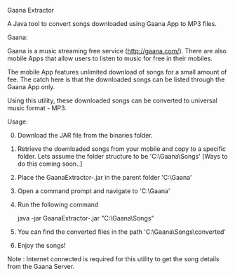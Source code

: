 Gaana Extractor

A Java tool to convert songs downloaded using Gaana App to MP3 files.

Gaana:

Gaana is a music streaming free service (http://gaana.com/). There are also mobile Apps that allow users to listen to music for free in their mobiles. 

The mobile App features unlimited download of songs for a small amount of fee. The catch here is that the downloaded songs can be listed through the Gaana App only. 

Using this utility, these downloaded songs can be converted to universal music format - MP3.

Usage:

0. Download the JAR file from the binaries folder.
1. Retrieve the downloaded songs from your mobile and copy to a specific folder. Lets assume the folder structure to be 'C:\Gaana\Songs\' [Ways to do this coming soon..]
2. Place the GaanaExtractor-<version>.jar in the parent folder 'C:\Gaana\'
3. Open a command prompt and navigate to 'C:\Gaana\'
4. Run the following command
    
    java -jar GaanaExtractor-<version>.jar "C:\Gaana\Songs\"
    
5. You can find the converted files in the path 'C:\Gaana\Songs\converted'
6. Enjoy the songs!

Note : Internet connected is required for this utility to get the song details from the Gaana Server.
